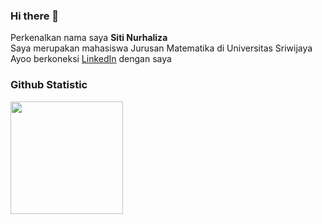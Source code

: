 ### Hi there 👋
Perkenalkan nama saya **Siti Nurhaliza** <br>
Saya merupakan mahasiswa Jurusan Matematika di Universitas Sriwijaya <br>
Ayoo berkoneksi [LinkedIn](https://www.linkedin.com/in/sitilizla/) dengan saya 

### Github Statistic
<p align="left">
<a href="https://github.com/lizasizas">
  <img height="180em" src="https://github-readme-stats-eight-theta.vercel.app/api?username=lizasizas&show_icons=true&theme=algolia&include_all_commits=true&count_private=true"/>
</a>
</p>
<!--
**lizasizas/lizasizas** is a ✨ _special_ ✨ repository because its `README.md` (this file) appears on your GitHub profile.

Here are some ideas to get you started:

- 🔭 I’m currently working on ...
- 🌱 I’m currently learning ...
- 👯 I’m looking to collaborate on ...
- 🤔 I’m looking for help with ...
- 💬 Ask me about ...
- 📫 How to reach me: ...
- 😄 Pronouns: ...
- ⚡ Fun fact: ...
-->
